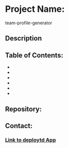 # Project Name:
team-profile-generator

## Description


## Table of Contents:

- []()
- []()
- []()
- []()
- []()
- []()

## Repository:

## Contact:

### [Link to deploytd App](https://mekaleka.github.io/team-profile-generator/)

